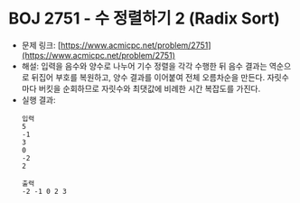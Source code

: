 # BOJ 2751 - 수 정렬하기 2 (Radix Sort)

- 문제 링크: [https://www.acmicpc.net/problem/2751](https://www.acmicpc.net/problem/2751)
- 해설: 입력을 음수와 양수로 나누어 기수 정렬을 각각 수행한 뒤 음수 결과는 역순으로 뒤집어 부호를 복원하고, 양수 결과를 이어붙여 전체 오름차순을 만든다. 자릿수마다 버킷을 순회하므로 자릿수와 최댓값에 비례한 시간 복잡도를 가진다.
- 실행 결과:
  ```text
  입력
  5
  -1
  3
  0
  -2
  2

  출력
  -2 -1 0 2 3
  ```

